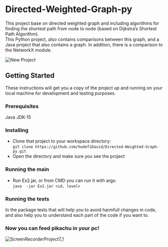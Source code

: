 # Directed-Weighted-Graph-py

This project base on directed weighted graph and including algorithms for finding the shortest path from node to node (based on Dijkstra’s Shortest Path Algorithm).\
This Python project, also contains comparisons between this graph, and a Java project that also contains a graph. In addition, there is a comparison to the NetworkX module.

![New Project](https://user-images.githubusercontent.com/73063199/102136732-783e5480-3e62-11eb-9618-09ec38a2f4d0.gif)


## Getting Started
These instructions will get you a copy of the project up and running on your local machine for development and testing purposes.

### Prerequisites
Java JDK-15

### Installing
- Clone that project to your workspace directory:\
`
git clone https://github.com/hodefiDavid/Directed-Weighted-Graph-py.git
`
- Open the directory and make sure you see the project

### Running the main
- Run Ex2.jar, or from CMD you can run it with args:\
  `java  -jar Ex2.jar <id, level>`
  
### Running the tests
In the package tests that will help you to avoid harmfull changes in code, and also help you to understand each part of the code if you want to.

### Now you can feed pikachu in your pc!
![ScreenRecorderProject7_1](https://user-images.githubusercontent.com/73063199/102141382-6ad89880-3e69-11eb-8918-672545425473.gif)